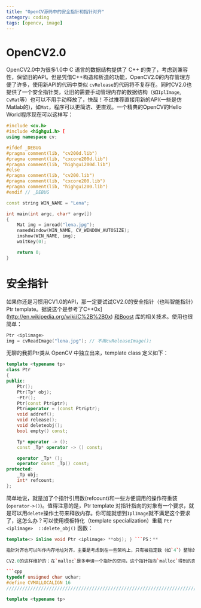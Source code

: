 ```yaml
---
title: "OpenCV源码中的安全指针和指针对齐"
category: coding
tags: [opencv, image]
---
```


# OpenCV2.0
OpenCV2.0中为很多1.0中 C 语言的数据结构提供了 C++ 的类了，考虑到兼容性，保留旧的API。但是凭借C++构造和析造的功能，OpenCV2.0的内存管理方便了许多，使用新API的代码中类似 `cvRelease`的代码将不复存在。同时CV2.0也提供了一个安全指针类，让旧的需要手动管理内存的数据结构（如`IplImage`, `CvMat`等）也可以不用手动释放了，快哉！不过推荐直接用新的API(一些是仿Matlab的)，如`Mat`，程序可以更简洁、更直观。一个精典的OpenCV的Hello World程序现在可以这样写：

```cpp
#include <cv.h> 
#include <highgui.h> [
using namespace cv;

#ifdef _DEBUG
#pragma comment(lib, "cv200d.lib")
#pragma comment(lib, "cxcore200d.lib")
#pragma comment(lib, "highgui200d.lib")
#else
#pragma comment(lib, "cv200.lib")
#pragma comment(lib, "cxcore200.lib")
#pragma comment(lib, "highgui200.lib")
#endif // _DEBUG

const string WIN_NAME = "Lena";

int main(int argc, char* argv[])
{
    Mat img = imread("lena.jpg");
    namedWindow(WIN_NAME, CV_WINDOW_AUTOSIZE);
    imshow(WIN_NAME, img);
    waitKey(0);

    return 0;
}
```

# 安全指针
如果你还是习惯用CV1.0的API，那一定要试试CV2.0的安全指针（也叫智能指针）Ptr template。据说这个是参考了C++0x](http://en.wikipedia.org/wiki/C%2B%2B0x) [和Boost](http://en.wikipedia.org/wiki/Boost_C%2B%2B_Libraries) 库的相关技术。使用也很简单：

```cpp
Ptr <iplimage> 
img = cvReadImage("lena.jpg"); // 不用cvReleaseImage();
```

无聊的我把Ptr类从 OpenCV 中独立出来，template class 定义如下：

```cpp
template <typename tp> 
class Ptr
{
public:
    Ptr();
    Ptr(Tp* obj);
    ~Ptr();
    Ptr(const Ptr&ptr);
    Ptr&operator = (const Ptr&ptr);
    void addref(); 
    void release();
    void deleteobj();
    bool empty() const;

    Tp* operator -> ();
    const _Tp* operator -> () const;

    operator _Tp* ();
    operator const _Tp() const;
protected:
    _Tp obj;
    int* refcount;
};
```

简单地说，就是加了个指针引用数(refcount)和一些方便调用的操作符重装(`operator->()`)。值得注意的是，Ptr template 对指针指向的对象有一个要求，就是可以用`delete`操作土符来释放内存。你可能就想到`IplImage`就不满足这个要求了，这怎么办？可以使用模板特化（template specialization）重载 `Ptr <iplimage> 
::delete_obj()` 函数：

```cpp
template<> inline void Ptr <iplimage> **obj); } ```PS：**

指针对齐也可以叫作内存地址对齐，主要是考虑到在一些架构上，只有被指定数（如`4`）整除的内存地址才可以正常访问，否则程序就会Crash了。CV2.0中的很多指针都是“对齐”过的，如指针的地址都是可以被`16`整除。CV2.0的内存主要是通过 `malloc`来分配的，返回的内存地址不可能都可以被`16`整除，所以要进行对齐操作。那如何对齐，对齐后截断后剩下来的内存怎么维护？

CV2.0的这样维护的：在`malloc`是多申请一个指针的空间，这个指针指向`malloc`得到的真实内存地址，只在`free`时使用它。相关函数有

```cpp
typedef unsigned char uchar;
#define CVMALLOCALIGN 16
//////////////////////////////////////////////////////////////////////////

template <typename tp>
